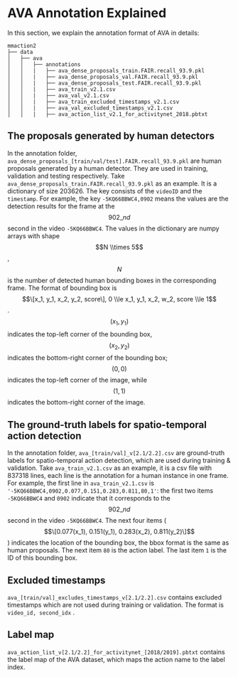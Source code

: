 # AVA Annotation Explained

In this section, we explain the annotation format of AVA in details:

```
mmaction2
├── data
│   ├── ava
│   │   ├── annotations
│   │   |   ├── ava_dense_proposals_train.FAIR.recall_93.9.pkl
│   │   |   ├── ava_dense_proposals_val.FAIR.recall_93.9.pkl
│   │   |   ├── ava_dense_proposals_test.FAIR.recall_93.9.pkl
│   │   |   ├── ava_train_v2.1.csv
│   │   |   ├── ava_val_v2.1.csv
│   │   |   ├── ava_train_excluded_timestamps_v2.1.csv
│   │   |   ├── ava_val_excluded_timestamps_v2.1.csv
│   │   |   ├── ava_action_list_v2.1_for_activitynet_2018.pbtxt
```

## The proposals generated by human detectors

In the annotation folder, `ava_dense_proposals_[train/val/test].FAIR.recall_93.9.pkl` are human proposals generated by a human detector. They are used in training, validation and testing respectively. Take `ava_dense_proposals_train.FAIR.recall_93.9.pkl` as an example. It is a dictionary of size 203626. The key consists of the `videoID` and the `timestamp`. For example, the key `-5KQ66BBWC4,0902` means the values are the detection results for the frame at the $$902\_{nd}$$ second in the video `-5KQ66BBWC4`. The values in the dictionary are numpy arrays with shape $$N \\times 5$$ , $$N$$ is the number of detected human bounding boxes in the corresponding frame. The format of bounding box is $$\[x_1, y_1, x_2, y_2, score\], 0 \\le x_1, y_1, x_2, w_2, score \\le 1$$. $$(x_1, y_1)$$ indicates the top-left corner of the bounding box, $$(x_2, y_2)$$ indicates the bottom-right corner of the bounding box; $$(0, 0)$$ indicates the top-left corner of the image, while $$(1, 1)$$ indicates the bottom-right corner of the image.

## The ground-truth labels for spatio-temporal action detection

In the annotation folder, `ava_[train/val]_v[2.1/2.2].csv` are ground-truth labels for spatio-temporal action detection, which are used during training & validation. Take `ava_train_v2.1.csv` as an example, it is a csv file with 837318 lines, each line is the annotation for a human instance in one frame. For example, the first line in `ava_train_v2.1.csv` is `'-5KQ66BBWC4,0902,0.077,0.151,0.283,0.811,80,1'`: the first two items `-5KQ66BBWC4` and `0902` indicate that it corresponds to the $$902\_{nd}$$ second in the video `-5KQ66BBWC4`. The next four items ($$\[0.077(x_1), 0.151(y_1), 0.283(x_2), 0.811(y_2)\]$$) indicates the location of the bounding box, the bbox format is the same as human proposals. The next item `80` is the action label. The last item `1` is the ID of this bounding box.

## Excluded timestamps

`ava_[train/val]_excludes_timestamps_v[2.1/2.2].csv` contains excluded timestamps which are not used during training or validation. The format is `video_id, second_idx` .

## Label map

`ava_action_list_v[2.1/2.2]_for_activitynet_[2018/2019].pbtxt` contains the label map of the AVA dataset, which maps the action name to the label index.

